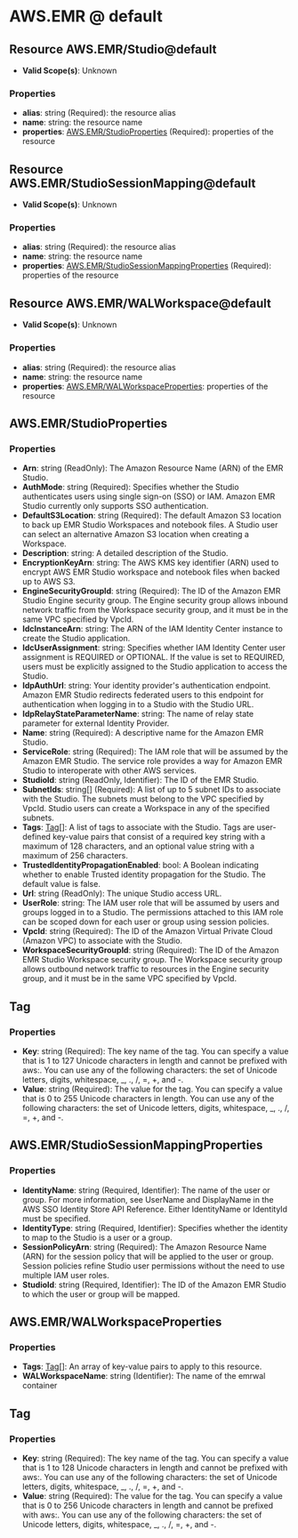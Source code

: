 # AWS.EMR @ default

## Resource AWS.EMR/Studio@default
* **Valid Scope(s)**: Unknown
### Properties
* **alias**: string (Required): the resource alias
* **name**: string: the resource name
* **properties**: [AWS.EMR/StudioProperties](#awsemrstudioproperties) (Required): properties of the resource

## Resource AWS.EMR/StudioSessionMapping@default
* **Valid Scope(s)**: Unknown
### Properties
* **alias**: string (Required): the resource alias
* **name**: string: the resource name
* **properties**: [AWS.EMR/StudioSessionMappingProperties](#awsemrstudiosessionmappingproperties) (Required): properties of the resource

## Resource AWS.EMR/WALWorkspace@default
* **Valid Scope(s)**: Unknown
### Properties
* **alias**: string (Required): the resource alias
* **name**: string: the resource name
* **properties**: [AWS.EMR/WALWorkspaceProperties](#awsemrwalworkspaceproperties): properties of the resource

## AWS.EMR/StudioProperties
### Properties
* **Arn**: string (ReadOnly): The Amazon Resource Name (ARN) of the EMR Studio.
* **AuthMode**: string (Required): Specifies whether the Studio authenticates users using single sign-on (SSO) or IAM. Amazon EMR Studio currently only supports SSO authentication.
* **DefaultS3Location**: string (Required): The default Amazon S3 location to back up EMR Studio Workspaces and notebook files. A Studio user can select an alternative Amazon S3 location when creating a Workspace.
* **Description**: string: A detailed description of the Studio.
* **EncryptionKeyArn**: string: The AWS KMS key identifier (ARN) used to encrypt AWS EMR Studio workspace and notebook files when backed up to AWS S3.
* **EngineSecurityGroupId**: string (Required): The ID of the Amazon EMR Studio Engine security group. The Engine security group allows inbound network traffic from the Workspace security group, and it must be in the same VPC specified by VpcId.
* **IdcInstanceArn**: string: The ARN of the IAM Identity Center instance to create the Studio application.
* **IdcUserAssignment**: string: Specifies whether IAM Identity Center user assignment is REQUIRED or OPTIONAL. If the value is set to REQUIRED, users must be explicitly assigned to the Studio application to access the Studio.
* **IdpAuthUrl**: string: Your identity provider's authentication endpoint. Amazon EMR Studio redirects federated users to this endpoint for authentication when logging in to a Studio with the Studio URL.
* **IdpRelayStateParameterName**: string: The name of relay state parameter for external Identity Provider.
* **Name**: string (Required): A descriptive name for the Amazon EMR Studio.
* **ServiceRole**: string (Required): The IAM role that will be assumed by the Amazon EMR Studio. The service role provides a way for Amazon EMR Studio to interoperate with other AWS services.
* **StudioId**: string (ReadOnly, Identifier): The ID of the EMR Studio.
* **SubnetIds**: string[] (Required): A list of up to 5 subnet IDs to associate with the Studio. The subnets must belong to the VPC specified by VpcId. Studio users can create a Workspace in any of the specified subnets.
* **Tags**: [Tag](#tag)[]: A list of tags to associate with the Studio. Tags are user-defined key-value pairs that consist of a required key string with a maximum of 128 characters, and an optional value string with a maximum of 256 characters.
* **TrustedIdentityPropagationEnabled**: bool: A Boolean indicating whether to enable Trusted identity propagation for the Studio. The default value is false.
* **Url**: string (ReadOnly): The unique Studio access URL.
* **UserRole**: string: The IAM user role that will be assumed by users and groups logged in to a Studio. The permissions attached to this IAM role can be scoped down for each user or group using session policies.
* **VpcId**: string (Required): The ID of the Amazon Virtual Private Cloud (Amazon VPC) to associate with the Studio.
* **WorkspaceSecurityGroupId**: string (Required): The ID of the Amazon EMR Studio Workspace security group. The Workspace security group allows outbound network traffic to resources in the Engine security group, and it must be in the same VPC specified by VpcId.

## Tag
### Properties
* **Key**: string (Required): The key name of the tag. You can specify a value that is 1 to 127 Unicode characters in length and cannot be prefixed with aws:. You can use any of the following characters: the set of Unicode letters, digits, whitespace, _, ., /, =, +, and -. 
* **Value**: string (Required): The value for the tag. You can specify a value that is 0 to 255 Unicode characters in length. You can use any of the following characters: the set of Unicode letters, digits, whitespace, _, ., /, =, +, and -. 

## AWS.EMR/StudioSessionMappingProperties
### Properties
* **IdentityName**: string (Required, Identifier): The name of the user or group. For more information, see UserName and DisplayName in the AWS SSO Identity Store API Reference. Either IdentityName or IdentityId must be specified.
* **IdentityType**: string (Required, Identifier): Specifies whether the identity to map to the Studio is a user or a group.
* **SessionPolicyArn**: string (Required): The Amazon Resource Name (ARN) for the session policy that will be applied to the user or group. Session policies refine Studio user permissions without the need to use multiple IAM user roles.
* **StudioId**: string (Required, Identifier): The ID of the Amazon EMR Studio to which the user or group will be mapped.

## AWS.EMR/WALWorkspaceProperties
### Properties
* **Tags**: [Tag](#tag)[]: An array of key-value pairs to apply to this resource.
* **WALWorkspaceName**: string (Identifier): The name of the emrwal container

## Tag
### Properties
* **Key**: string (Required): The key name of the tag. You can specify a value that is 1 to 128 Unicode characters in length and cannot be prefixed with aws:. You can use any of the following characters: the set of Unicode letters, digits, whitespace, _, ., /, =, +, and -.
* **Value**: string (Required): The value for the tag. You can specify a value that is 0 to 256 Unicode characters in length and cannot be prefixed with aws:. You can use any of the following characters: the set of Unicode letters, digits, whitespace, _, ., /, =, +, and -.

